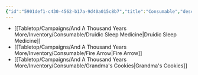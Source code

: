 ```yaml
---
{"id":"5901def1-c430-4562-b17a-9d40a015c8b7","title":"Consumable","description":"Consumable - Inventory","publish":true,"date_created":"Thursday, April 11th 2024, 10:48:31 pm","date_modified":"Friday, April 26th 2024, 11:23:02 pm","editing_lock":true,"live_preview":true,"cssclasses":["mado-heading","index-page","hide-date"],"path":"Tabletop/Campaigns/And A Thousand Years More/Inventory/Consumable/index.md","permalink":"/tabletop/campaigns/and-a-thousand-years-more/inventory/consumable/index/","PassFrontmatter":true}
---
```



- [[Tabletop/Campaigns/And A Thousand Years More/Inventory/Consumable/Druidic Sleep Medicine\|Druidic Sleep Medicine]]
- [[Tabletop/Campaigns/And A Thousand Years More/Inventory/Consumable/Fire Arrow\|Fire Arrow]]
- [[Tabletop/Campaigns/And A Thousand Years More/Inventory/Consumable/Grandma's Cookies\|Grandma's Cookies]]

